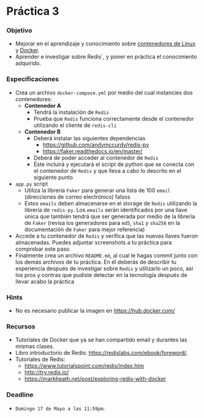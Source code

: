 # Práctica 3

### Objetivo

* Mejorar en el aprendizaje y conocimiento sobre [contenedores de Linux](https://linuxcontainers.org/) y [Docker](https://www.docker.com/).
* Aprender e investigar sobre Redis`, y poner en práctica el conocimiento adquirido.

### Especificaciones

* Crea un archivo `docker-compose.yml` por medio del cual instancies dos contenedores:
  * **Contenedor A**
    * Tendrá la instalación de `Redis`
    * Prueba que `Redis` funciona correctamente desde el contenedor utilizando el cliente de `redis-cli`
  * **Contenedor B**
    * Deberá instalar las siguientes dependencias
      * https://github.com/andymccurdy/redis-py
      * https://faker.readthedocs.io/en/master/
    * Deberá de poder acceder al contenedor de `Redis`
    * Éste incluirá y ejecutará el script de python que se conecta con el contenedor de `Redis` y que lleva a cabo lo descrito en el siguiente punto
* `app.py` script
  * Utiliza la librería `Faker` para generar una lista de 100 `email` (direcciones de correo electrónico) falsos
  * Estos `emails` deben almacenarse en el storage de `Redis` utilizando la librería de `redis-py`. Los `emails` serán identificados por una llave única que también tendrá que ser generada por medio de la librería de `Faker` (revisa los generadores para `md5`, `sha1` y `sha256` en la documentación de `Faker` para mejor referencia)
* Accede a tu contenedor de `Redis` y verifica que las nuevas llaves fueron almacenadas. Puedes adjuntar screenshots a tu práctica para comprobar este paso
* Finalmente crea un archivo `README.md`, al cual le hagas commit junto con los demás archivos de tu práctica. En él deberás de describir tu experiencia después de investigar sobre `Redis` y utilizarlo un poco, así los pros y contras que pudiste detectar en la tecnología después de llevar acabo la práctica

### Hints
* No es necesario publicar la imagen en https://hub.docker.com/

### Recursos

* Tutoriales de Docker que ya se han compartido email y durantes las mismas clases.
* Libro introductorio de Redis: https://redislabs.com/ebook/foreword/.
* Tutoriales de Redis:
  * https://www.tutorialspoint.com/redis/index.htm
  * http://try.redis.io/
  * https://markheath.net/post/exploring-redis-with-docker

### Deadline

* `Domingo 17 de Mayo a las 11:59pm`.
